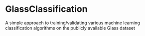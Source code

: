 # GlassClassification
A simple approach to training/validating various machine learning classification algorithms on the publicly available Glass dataset
